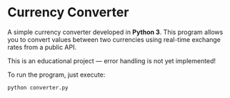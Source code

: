 # Currency Converter

A simple currency converter developed in **Python 3**. This program allows you to convert values between two currencies using real-time exchange rates from a public API.

This is an educational project — error handling is not yet implemented!

To run the program, just execute:

```bash
python converter.py

